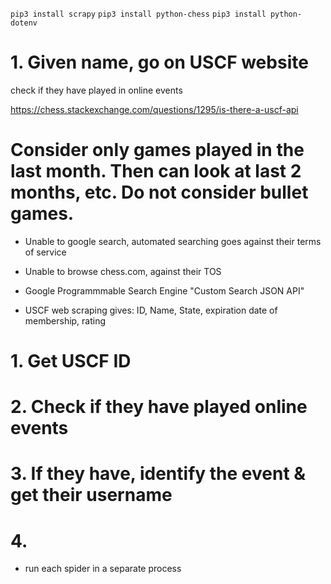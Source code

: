 `pip3 install scrapy`
`pip3 install python-chess`
`pip3 install python-dotenv`
# 1. Given name, go on USCF website
check if they have played in online events

https://chess.stackexchange.com/questions/1295/is-there-a-uscf-api


# Consider only games played in the last month. Then can look at last 2 months, etc. Do not consider bullet games.

- Unable to google search, automated searching goes against their terms of service

- Unable to browse chess.com, against their TOS

- Google Programmmable Search Engine "Custom Search JSON API"

- USCF web scraping gives: ID, Name, State, expiration date of membership, rating


# 1. Get USCF ID
# 2. Check if they have played online events
# 3. If they have, identify the event & get their username
# 4. 

-  run each spider in a separate process

